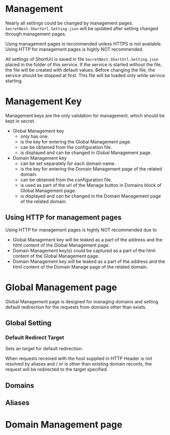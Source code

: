 # Management
Nearly all settings could be changed by management pages. ```SecretNest.ShortUrl.Setting.json``` will be updated after setting changed through management pages.

Using management pages is recommended unless HTTPS is not available. Using HTTP for management pages is highly NOT recommended.

All settings of ShortUrl is saved in file ```SecretNest.ShortUrl.Setting.json``` placed in the folder of this service. If the service is started without the file, the file will be created with default values. Before changing the file, the service should be stopped at first. This file will be loaded only while service starting.

# Management Key

Management keys are the only validation for management, which should be kept in secret.

* Global Management key
  - only has one.
  - is the key for entering the Global Management page.
  - can be obtained from the configuration file.
  - is displayed and can be changed in Global Management page.
* Domain Management key
  - can be set separately for each domain name.
  - is the key for entering the Domain Management page of the related domain.
  - can be obtained from the configuration file.
  - is used as part of the url of the Manage button in Domains block of Global Management page.
  - is displayed and can be changed in the Domain Management page of the related domain.

## Using HTTP for management pages

Using HTTP for management pages is highly NOT recommended due to

* Global Management key will be leaked as a part of the address and the html content of the Global Management page.
* Domain Management key(s) could be captured as a part of the html content of the Global Management page.
* Domain Management key will be leaked as a part of the address and the html content of the Domain Manage page of the related domain.

# Global Management page

Global Management page is designed for managing domains and setting default redirection for the requests from domains other than exists.

## Global Setting
### Default Redirect Target
Sets an target for default redirection.

When requests received with the host supplied in HTTP Header is not resolved by aliases and / or is other than existing domain records, the request will be redirected to the target specified.

## Domains


## Aliases



# Domain Management page

